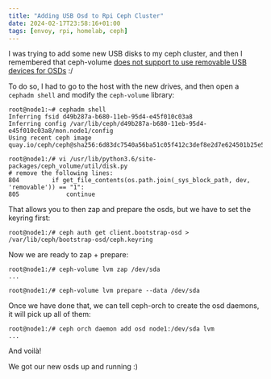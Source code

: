```yaml
---
title: "Adding USB Osd to Rpi Ceph Cluster"
date: 2024-02-17T23:58:16+01:00
tags: [envoy, rpi, homelab, ceph]
---
```


I was trying to add some new USB disks to my ceph cluster, and then I remembered
that ceph-volume
[does not support to use removable USB devices for OSDs](https://tracker.ceph.com/issues/38833)
:/

To do so, I had to go to the host with the new drives, and then open a
`cephadm shell` and modify the `ceph-volume` library:

```
root@node1:~# cephadm shell
Inferring fsid d49b287a-b680-11eb-95d4-e45f010c03a8
Inferring config /var/lib/ceph/d49b287a-b680-11eb-95d4-e45f010c03a8/mon.node1/config
Using recent ceph image quay.io/ceph/ceph@sha256:6d83dc7540a56ba51c05f412c3def8e2d7e624501b25e5a00e31f3d53d4cf578

root@node1:/# vi /usr/lib/python3.6/site-packages/ceph_volume/util/disk.py
# remove the following lines:
804         if get_file_contents(os.path.join(_sys_block_path, dev, 'removable')) == "1":
805             continue
```

That allows you to then zap and prepare the osds, but we have to set the keyring
first:

```
root@node1:/# ceph auth get client.bootstrap-osd > /var/lib/ceph/bootstrap-osd/ceph.keyring
```

Now we are ready to zap + prepare:

```
root@node1:/# ceph-volume lvm zap /dev/sda
...

root@node1:/# ceph-volume lvm prepare --data /dev/sda
```

Once we have done that, we can tell ceph-orch to create the osd daemons, it will
pick up all of them:

```
root@node1:/# ceph orch daemon add osd node1:/dev/sda lvm
...
```

And voilà!

We got our new osds up and running :)
